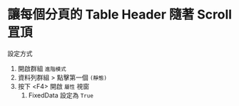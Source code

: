 # 讓每個分頁的 Table Header 隨著 Scroll 罝頂

設定方式

1. 開啟群組 `進階模式`
1. 資料列群組 > 點擊第一個 `(靜態)`
1. 按下 \<F4> 開啟 `屬性` 視窗
   1. FixedData 設定為 `True`

